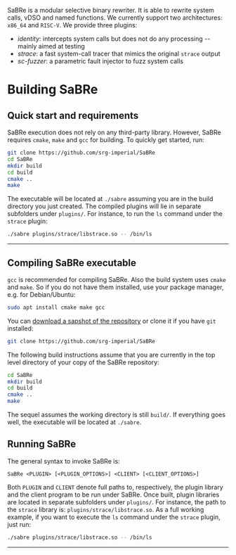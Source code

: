 SaBRe is a modular selective binary rewriter.
It is able to rewrite system calls, vDSO and named functions.
We currently support two architectures: `x86_64` and `RISC-V`.
We provide three plugins:
* *identity*: intercepts system calls but does not do any processing -- mainly aimed at testing
* *strace*: a fast system-call tracer that mimics the original `strace` output
* *sc-fuzzer*: a parametric fault injector to fuzz system calls

# Building SaBRe

## Quick start and requirements

SaBRe execution does not rely on any third-party library.
However, SaBRe requires `cmake`, `make` and `gcc` for building.
To quickly get started, run:

```bash
git clone https://github.com/srg-imperial/SaBRe
cd SaBRe
mkdir build
cd build 
cmake ..
make
```

The executable will be located at `./sabre` assuming you are in the build
directory you just created.
The compiled plugins will lie in separate subfolders under `plugins/`.
For instance, to run the `ls` command under the `strace` plugin:

```bash
./sabre plugins/strace/libstrace.so -- /bin/ls
```

___


## Compiling SaBRe executable

`gcc` is recommended for compiling SaBRe.
Also the build system uses `cmake` and `make`. 
So if you do not have them installed, use your package manager, e.g. for Debian/Ubuntu:

```bash
sudo apt install cmake make gcc
```

You can [download a sapshot of the repository](https://github.com/srg-imperial/SaBRe/archive/master.zip) or clone it if you have `git` installed:

```bash
git clone https://github.com/srg-imperial/SaBRe
```

The following build instructions assume that you are currently in the top level directory
of your copy of the SaBRe repository:

```bash
cd SaBRe
mkdir build
cd build
cmake ..
make
```

The sequel assumes the working directory is still `build/`.
If everything goes well, the executable will be located at `./sabre`.

## Running SaBRe

The general syntax to invoke SaBRe is:

```
SaBRe <PLUGIN> [<PLUGIN_OPTIONS>] <CLIENT> [<CLIENT_OPTIONS>]
```

Both `PLUGIN` and `CLIENT` denote full paths to, respectively, the plugin library and the client program to be run under SaBRe.
Once built, plugin libraries are located in separate subfolders under `plugins/`.
For instance, the path to the `strace` library is: `plugins/strace/libstrace.so`.
As a full working example, if you want to execute the `ls` command under the `strace` plugin, just run:

```bash
./sabre plugins/strace/libstrace.so -- /bin/ls
```
___


